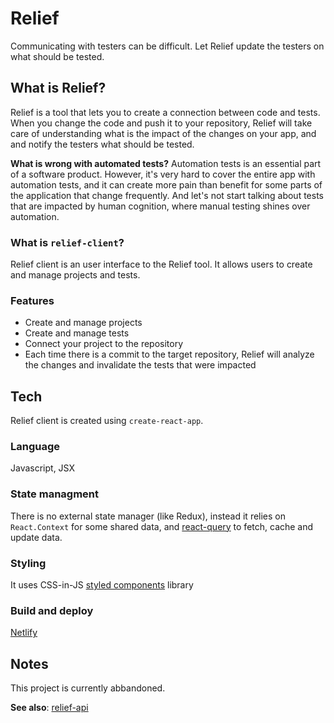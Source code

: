 # Relief
Communicating with testers can be difficult. Let Relief update the testers on what should be tested.

## What is Relief?
Relief is a tool that lets you to create a connection between code and tests. When you change the code and push it to your repository, Relief will take care of understanding what is the impact of the changes on your app, and and notify the testers what should be tested.

**What is wrong with automated tests?**
Automation tests is an essential part of a software product. However, it's very hard to cover the entire app with automation tests, and it can create more pain than benefit for some parts of the application that change frequently. And let's not start talking about tests that are impacted by human cognition, where manual testing shines over automation.

### What is `relief-client`?
Relief client is an user interface to the Relief tool. It allows users to create and manage projects and tests.

### Features
* Create and manage projects
* Create and manage tests
* Connect your project to the repository
* Each time there is a commit to the target repository, Relief will analyze the changes and invalidate the tests that were impacted

## Tech
Relief client is created using `create-react-app`.

### Language
Javascript, JSX

### State managment
There is no external state manager (like Redux), instead it relies on `React.Context` for some shared data, and [react-query](https://react-query.tanstack.com/) to fetch, cache and update data.

### Styling
It uses CSS-in-JS [styled components](https://styled-components.com/) library

### Build and deploy
[Netlify](https://www.netlify.com/)

## Notes
This project is currently abbandoned.

**See also**: [relief-api](https://github.com/OleksandrDemian/relief-api)
